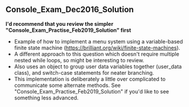 ## Console_Exam_Dec2016_Solution

**I'd recommend that you review the simpler "Console_Exam_Practise_Feb2019_Solution" first**

* Example of how to implement a menu system using a variable-based finite state machine (https://brilliant.org/wiki/finite-state-machines).
* A different approach to this question which doesn't require multiple nested while loops, so might be interesting to review.
* Also uses an object to group user data variables together (user_data class), and switch-case statements for neater branching.
* This implementation is deliberately a little over complicated to communicate some alternate methods. See "Console_Exam_Practise_Feb2019_Solution" if you'd like to see something less advanced.
